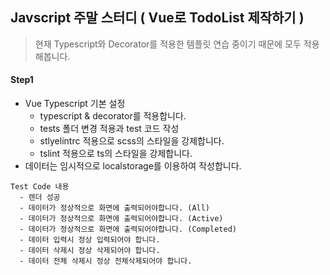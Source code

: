 ## Javscript 주말 스터디 ( Vue로 TodoList 제작하기 )

> 현재 Typescript와 Decorator를 적용한 템플릿 연습 중이기 때문에 모두 적용해봅니다.

#### Step1
- Vue Typescript 기본 설정
  - typescript & decorator를 적용합니다.
  - tests 폴더 변경 적용과 test 코드 작성
  - stlyelintrc 적용으로 scss의 스타일을 강제합니다.
  - tslint 적용으로 ts의 스타일을 강제합니다.
- 데이터는 임시적으로 localstorage를 이용하여 작성합니다.
```
Test Code 내용
  - 렌더 성공
  - 데이터가 정상적으로 화면에 출력되어야합니다. (All)
  - 데이터가 정상적으로 화면에 출력되어야합니다. (Active)
  - 데이터가 정상적으로 화면에 출력되어야합니다. (Completed)
  - 데이터 입력시 정상 입력되어야 합니다.
  - 데이터 삭제시 정상 삭제되어야 합니다.
  - 데이터 전체 삭제시 정상 전체삭제되어야 합니다.
```


